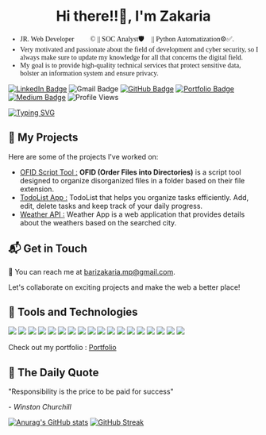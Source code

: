 <link rel="preconnect" href="https://fonts.googleapis.com">
<link rel="preconnect" href="https://fonts.gstatic.com" crossorigin>
<link href="https://fonts.googleapis.com/css2?family=Montserrat:ital,wght@0,100..900;1,100..900&family=Poppins:ital,wght@0,100;0,200;0,300;0,400;0,500;0,600;0,700;0,800;0,900;1,100;1,200;1,300;1,400;1,500;1,600;1,700;1,800;1,900&display=swap" rel="stylesheet">

<h1 style="text-align: center"> Hi there!!👋, I'm Zakaria </h1>
<ul style="font-family: Montserrat, sans serif; font-weight: 500;">
<li>
 JR. Web Developer👨🏽‍💻©️ || SOC Analyst🛡️🔐 || Python Automatization⚙✅.
</li>
<li>
  Very motivated and passionate about the field of development and cyber security, so I always make sure to update my knowledge for all that concerns the digital field.
</li>
<li>
My goal is to provide high-quality technical services that protect sensitive data, bolster an information system and ensure privacy.
</li>
</ul>

[![LinkedIn Badge](https://img.shields.io/badge/LinkedIn-0077B5?style=for-the-badge&logo=linkedin&logoColor=white)](https://www.linkedin.com/in/zakaria-bari/)
![Gmail Badge](https://img.shields.io/badge/barizakaria.mp@gmail.com-D14836?style=for-the-badge&logo=gmail&logoColor=white)
[![GitHub Badge](https://img.shields.io/badge/GitHub-181717?style=for-the-badge&logo=github&logoColor=white)](https://github.com/BARI-Zakaria)
[![Portfolio Badge](https://img.shields.io/badge/Portfolio-YourWebsiteColor?style=for-the-badge&logo=web&logoColor=white)](https://www.secdev-zakaria.com/)
[![Medium Badge](https://img.shields.io/badge/Medium-12100E?style=for-the-badge&logo=medium&logoColor=white)](https://medium.com/@SecDev_Zakaria)
![Profile Views](https://komarev.com/ghpvc/?username=mohammed-bakkali&style=for-the-badge&color=blue)



[![Typing SVG](https://readme-typing-svg.demolab.com?font=Montserrat&weight=600&size=24&pause=1000&color=00C834&width=500&height=50&lines=Web+Development%F0%9F%91%A8%F0%9F%8F%BD%E2%80%8D%F0%9F%92%BB+%26+Cyber+Security%F0%9F%9B%A1%EF%B8%8F)](https://git.io/typing-svg)

## 🚀 **My Projects**

Here are some of the projects I've worked on:

- [OFID Script Tool :](https://github.com/BARI-Zakaria/OFID_Task_Automation) **OFID (Order Files into Directories)** is a script tool designed to organize disorganized files in a folder based on their file extension.
- [TodoList App :](https://bari-zakaria.github.io/TodoList-App/) TodoList that helps you organize tasks efficiently. Add, edit, delete tasks and keep track of your daily progress. 
- [Weather API :](https://raw.githack.com/BARI-Zakaria/Weather-API-Project/main/index.html) Weather App is a web application that provides details about the weathers based on the searched city.  

## 📬 **Get in Touch**

📧 You can reach me at [barizakaria.mp@gmail.com](mailto:barizakaria.mp@gmail.com). 

Let's collaborate on exciting projects and make the web a better place!

## 💼 **Tools and Technologies**

![](https://img.shields.io/badge/HTML-E34F26?style=for-the-badge&logo=html5&logoColor=white)
![](https://img.shields.io/badge/CSS-1572B6?style=for-the-badge&logo=css3&logoColor=white)
![](https://img.shields.io/badge/JavaScript-F7DF1E?style=for-the-badge&logo=javascript&logoColor=black)
![](https://img.shields.io/badge/PHP-777BB4?style=for-the-badge&logo=php&logoColor=white)
![](https://img.shields.io/badge/MySQL-4479A1?style=for-the-badge&logo=mysql&logoColor=white)
![](https://img.shields.io/badge/Python-3776AB?style=for-the-badge&logo=python&logoColor=white)
![](https://img.shields.io/badge/Git-F05032?style=for-the-badge&logo=git&logoColor=white)
![](https://img.shields.io/badge/GitHub-181717?style=for-the-badge&logo=github&logoColor=white)
![](https://img.shields.io/badge/Velociraptor-00C834?style=for-the-badge&logo=appveyor&logoColor=white)
![](https://img.shields.io/badge/ELK-FFA500?style=for-the-badge&logo=elasticsearch&logoColor=white)
![](https://img.shields.io/badge/Wazuh-3366CC?style=for-the-badge&logo=wazuh&logoColor=white)
![](https://img.shields.io/badge/pfSense-9E1B32?style=for-the-badge&logo=pfsense&logoColor=white)
![](https://img.shields.io/badge/Visual_Studio_Code-007ACC?style=for-the-badge&logo=visual-studio-code&logoColor=white)
![](https://img.shields.io/badge/VMware-607078?style=for-the-badge&logo=vmware&logoColor=white)
![](https://img.shields.io/badge/Kali_Linux-557C7B?style=for-the-badge&logo=kali-linux&logoColor=white)
![](https://img.shields.io/badge/CentOS-262577?style=for-the-badge&logo=centos&logoColor=white)
![](https://img.shields.io/badge/Ubuntu-E95420?style=for-the-badge&logo=ubuntu&logoColor=white)
![](https://img.shields.io/badge/Figma-800080?style=for-the-badge&logo=figma&logoColor=white)



Check out my portfolio : [Portfolio](https://www.secdev-zakaria.com/)

## 📜 **The Daily Quote**

<p>"Responsibility is the price to be paid for success"</p>

<p>- <i>Winston Churchill</i></p>



[![Anurag's GitHub stats](https://github-readme-stats.vercel.app/api?username=BARI-Zakaria&show_icons=true?&theme=midnight-purple)](https://github.com/anuraghazra/github-readme-stats)
[![GitHub Streak](https://streak-stats.demolab.com/?user=BARI-Zakaria)](https://git.io/streak-stats)


 
<!--
